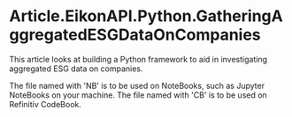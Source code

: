 # Article.EikonAPI.Python.GatheringAggregatedESGDataOnCompanies
This article looks at building a Python framework to aid in investigating aggregated ESG data on companies.

The file named with 'NB' is to be used on NoteBooks, such as Jupyter NoteBooks on your machine. The file named with 'CB' is to be used on Refinitiv CodeBook.
